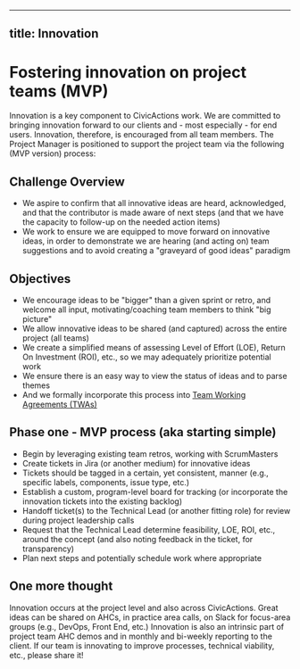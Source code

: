 ______________________________________________________________________

## title: Innovation

# Fostering innovation on project teams (MVP)

Innovation is a key component to CivicActions work. We are committed to bringing innovation forward to our clients and - most especially - for end users. Innovation, therefore, is encouraged from all team members. The Project Manager is positioned to support the project team via the following (MVP version) process:

## Challenge Overview

- We aspire to confirm that all innovative ideas are heard, acknowledged, and that the contributor is made aware of next steps (and that we have the capacity to follow-up on the needed action items)
- We work to ensure we are equipped to move forward on innovative ideas, in order to demonstrate we are hearing (and acting on) team suggestions and to avoid creating a "graveyard of good ideas" paradigm

## Objectives

- We encourage ideas to be "bigger" than a given sprint or retro, and welcome all input, motivating/coaching team members to think "big picture"
- We allow innovative ideas to be shared (and captured) across the entire project (all teams)
- We create a simplified means of assessing Level of Effort (LOE), Return On Investment (ROI), etc., so we may adequately prioritize potential work
- We ensure there is an easy way to view the status of ideas and to parse themes
- And we formally incorporate this process into [Team Working Agreements (TWAs)](team-working-agreements-instructions.md)

## Phase one - MVP process (aka starting simple)

- Begin by leveraging existing team retros, working with ScrumMasters
- Create tickets in Jira (or another medium) for innovative ideas
- Tickets should be tagged in a certain, yet consistent, manner (e.g., specific labels, components, issue type, etc.)
- Establish a custom, program-level board for tracking (or incorporate the innovation tickets into the existing backlog)
- Handoff ticket(s) to the Technical Lead (or another fitting role) for review during project leadership calls
- Request that the Technical Lead determine feasibility, LOE, ROI, etc., around the concept (and also noting feedback in the ticket, for transparency)
- Plan next steps and potentially schedule work where appropriate

## One more thought

Innovation occurs at the project level and also across CivicActions. Great ideas can be shared on AHCs, in practice area calls, on Slack for focus-area groups (e.g., DevOps, Front End, etc.) Innovation is also an intrinsic part of project team AHC demos and in monthly and bi-weekly reporting to the client. If our team is innovating to improve processes, technical viability, etc., please share it!

